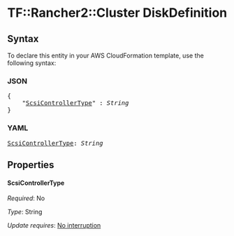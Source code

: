 # TF::Rancher2::Cluster DiskDefinition

## Syntax

To declare this entity in your AWS CloudFormation template, use the following syntax:

### JSON

<pre>
{
    "<a href="#scsicontrollertype" title="ScsiControllerType">ScsiControllerType</a>" : <i>String</i>
}
</pre>

### YAML

<pre>
<a href="#scsicontrollertype" title="ScsiControllerType">ScsiControllerType</a>: <i>String</i>
</pre>

## Properties

#### ScsiControllerType

_Required_: No

_Type_: String

_Update requires_: [No interruption](https://docs.aws.amazon.com/AWSCloudFormation/latest/UserGuide/using-cfn-updating-stacks-update-behaviors.html#update-no-interrupt)

